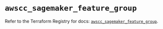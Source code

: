 # `awscc_sagemaker_feature_group`

Refer to the Terraform Registry for docs: [`awscc_sagemaker_feature_group`](https://registry.terraform.io/providers/hashicorp/awscc/0.70.0/docs/resources/sagemaker_feature_group).
